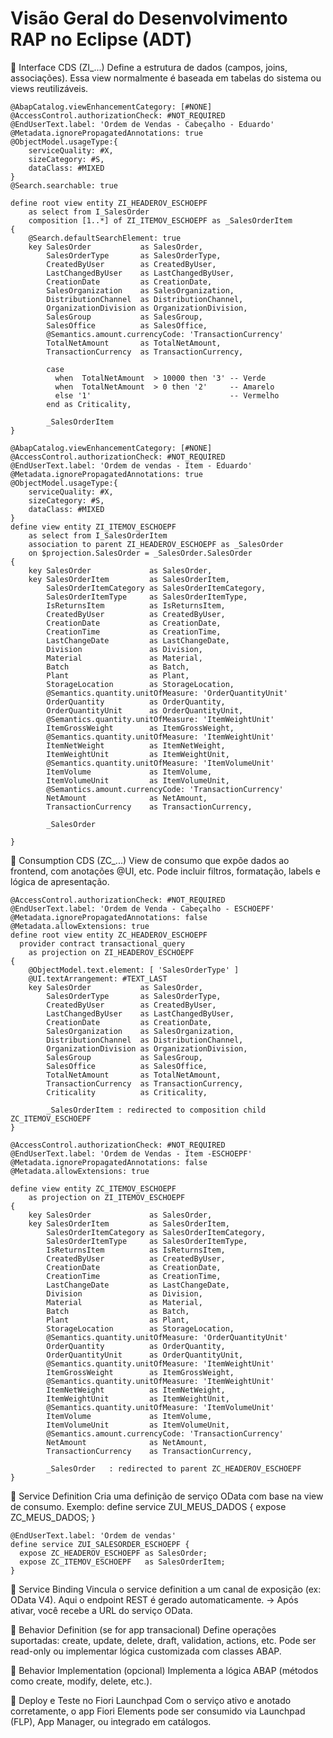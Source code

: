 # Visão Geral do Desenvolvimento RAP no Eclipse (ADT)
🔹 Interface CDS (ZI_...)
Define a estrutura de dados (campos, joins, associações).
Essa view normalmente é baseada em tabelas do sistema ou views reutilizáveis.

```abap
@AbapCatalog.viewEnhancementCategory: [#NONE]
@AccessControl.authorizationCheck: #NOT_REQUIRED
@EndUserText.label: 'Ordem de Vendas - Cabeçalho - Eduardo'
@Metadata.ignorePropagatedAnnotations: true
@ObjectModel.usageType:{
    serviceQuality: #X,
    sizeCategory: #S,
    dataClass: #MIXED
}
@Search.searchable: true

define root view entity ZI_HEADEROV_ESCHOEPF 
    as select from I_SalesOrder
    composition [1..*] of ZI_ITEMOV_ESCHOEPF as _SalesOrderItem
{
    @Search.defaultSearchElement: true
    key SalesOrder           as SalesOrder,
        SalesOrderType       as SalesOrderType,
        CreatedByUser        as CreatedByUser,
        LastChangedByUser    as LastChangedByUser,
        CreationDate         as CreationDate,
        SalesOrganization    as SalesOrganization,
        DistributionChannel  as DistributionChannel,
        OrganizationDivision as OrganizationDivision,
        SalesGroup           as SalesGroup,
        SalesOffice          as SalesOffice,
        @Semantics.amount.currencyCode: 'TransactionCurrency'
        TotalNetAmount       as TotalNetAmount,
        TransactionCurrency  as TransactionCurrency,
        
        case
          when  TotalNetAmount  > 10000 then '3' -- Verde
          when  TotalNetAmount  > 0 then '2'     -- Amarelo
          else '1'                               -- Vermelho
        end as Criticality,
        
        _SalesOrderItem
}
```

```abap
@AbapCatalog.viewEnhancementCategory: [#NONE]
@AccessControl.authorizationCheck: #NOT_REQUIRED
@EndUserText.label: 'Ordem de vendas - Item - Eduardo'
@Metadata.ignorePropagatedAnnotations: true
@ObjectModel.usageType:{
    serviceQuality: #X,
    sizeCategory: #S,
    dataClass: #MIXED
}
define view entity ZI_ITEMOV_ESCHOEPF 
    as select from I_SalesOrderItem 
    association to parent ZI_HEADEROV_ESCHOEPF as _SalesOrder
    on $projection.SalesOrder = _SalesOrder.SalesOrder
{
    key SalesOrder             as SalesOrder,
    key SalesOrderItem         as SalesOrderItem,
        SalesOrderItemCategory as SalesOrderItemCategory,
        SalesOrderItemType     as SalesOrderItemType,
        IsReturnsItem          as IsReturnsItem,
        CreatedByUser          as CreatedByUser,
        CreationDate           as CreationDate,
        CreationTime           as CreationTime,
        LastChangeDate         as LastChangeDate,
        Division               as Division,
        Material               as Material,
        Batch                  as Batch,
        Plant                  as Plant,
        StorageLocation        as StorageLocation,
        @Semantics.quantity.unitOfMeasure: 'OrderQuantityUnit'
        OrderQuantity          as OrderQuantity, 
        OrderQuantityUnit      as OrderQuantityUnit,
        @Semantics.quantity.unitOfMeasure: 'ItemWeightUnit'
        ItemGrossWeight        as ItemGrossWeight,
        @Semantics.quantity.unitOfMeasure: 'ItemWeightUnit'
        ItemNetWeight          as ItemNetWeight,
        ItemWeightUnit         as ItemWeightUnit,
        @Semantics.quantity.unitOfMeasure: 'ItemVolumeUnit'
        ItemVolume             as ItemVolume,
        ItemVolumeUnit         as ItemVolumeUnit,
        @Semantics.amount.currencyCode: 'TransactionCurrency'
        NetAmount              as NetAmount,
        TransactionCurrency    as TransactionCurrency,
      
        _SalesOrder    
       
}
```

🔹 Consumption CDS (ZC_...)
View de consumo que expõe dados ao frontend, com anotações @UI, etc.
Pode incluir filtros, formatação, labels e lógica de apresentação.

```abap
@AccessControl.authorizationCheck: #NOT_REQUIRED
@EndUserText.label: 'Ordem de Venda - Cabeçalho - ESCHOEPF'
@Metadata.ignorePropagatedAnnotations: false
@Metadata.allowExtensions: true
define root view entity ZC_HEADEROV_ESCHOEPF
  provider contract transactional_query
    as projection on ZI_HEADEROV_ESCHOEPF
{
    @ObjectModel.text.element: [ 'SalesOrderType' ]
    @UI.textArrangement: #TEXT_LAST
    key SalesOrder           as SalesOrder,
        SalesOrderType       as SalesOrderType,
        CreatedByUser        as CreatedByUser,
        LastChangedByUser    as LastChangedByUser,
        CreationDate         as CreationDate,
        SalesOrganization    as SalesOrganization,
        DistributionChannel  as DistributionChannel,
        OrganizationDivision as OrganizationDivision,
        SalesGroup           as SalesGroup,
        SalesOffice          as SalesOffice,   
        TotalNetAmount       as TotalNetAmount,
        TransactionCurrency  as TransactionCurrency,
        Criticality          as Criticality, 
        
        _SalesOrderItem : redirected to composition child ZC_ITEMOV_ESCHOEPF
}
```

```abap
@AccessControl.authorizationCheck: #NOT_REQUIRED
@EndUserText.label: 'Ordem de Vendas - Item -ESCHOEPF'
@Metadata.ignorePropagatedAnnotations: false
@Metadata.allowExtensions: true

define view entity ZC_ITEMOV_ESCHOEPF 
    as projection on ZI_ITEMOV_ESCHOEPF
{
    key SalesOrder             as SalesOrder,
    key SalesOrderItem         as SalesOrderItem,
        SalesOrderItemCategory as SalesOrderItemCategory,
        SalesOrderItemType     as SalesOrderItemType,
        IsReturnsItem          as IsReturnsItem,
        CreatedByUser          as CreatedByUser,
        CreationDate           as CreationDate,
        CreationTime           as CreationTime,
        LastChangeDate         as LastChangeDate,
        Division               as Division,
        Material               as Material,
        Batch                  as Batch,
        Plant                  as Plant,
        StorageLocation        as StorageLocation,
        @Semantics.quantity.unitOfMeasure: 'OrderQuantityUnit'
        OrderQuantity          as OrderQuantity, 
        OrderQuantityUnit      as OrderQuantityUnit,
        @Semantics.quantity.unitOfMeasure: 'ItemWeightUnit'
        ItemGrossWeight        as ItemGrossWeight,
        @Semantics.quantity.unitOfMeasure: 'ItemWeightUnit'
        ItemNetWeight          as ItemNetWeight,
        ItemWeightUnit         as ItemWeightUnit,
        @Semantics.quantity.unitOfMeasure: 'ItemVolumeUnit'
        ItemVolume             as ItemVolume,
        ItemVolumeUnit         as ItemVolumeUnit,
        @Semantics.amount.currencyCode: 'TransactionCurrency'
        NetAmount              as NetAmount,
        TransactionCurrency    as TransactionCurrency,
      
        _SalesOrder   : redirected to parent ZC_HEADEROV_ESCHOEPF
}
```

🔹 Service Definition
Cria uma definição de serviço OData com base na view de consumo.
Exemplo: define service ZUI_MEUS_DADOS { expose ZC_MEUS_DADOS; }

```abap
@EndUserText.label: 'Ordem de vendas'
define service ZUI_SALESORDER_ESCHOEPF {
  expose ZC_HEADEROV_ESCHOEPF as SalesOrder;
  expose ZC_ITEMOV_ESCHOEPF   as SalesOrderItem;
}
```

🔹 Service Binding
Vincula o service definition a um canal de exposição (ex: OData V4).
Aqui o endpoint REST é gerado automaticamente.
→ Após ativar, você recebe a URL do serviço OData.

🔹 Behavior Definition (se for app transacional)
Define operações suportadas: create, update, delete, draft, validation, actions, etc.
Pode ser read-only ou implementar lógica customizada com classes ABAP.

🔹 Behavior Implementation (opcional)
Implementa a lógica ABAP (métodos como create, modify, delete, etc.).

🚀 Deploy e Teste no Fiori Launchpad
Com o serviço ativo e anotado corretamente, o app Fiori Elements pode ser consumido via Launchpad (FLP), App Manager, ou integrado em catálogos.
